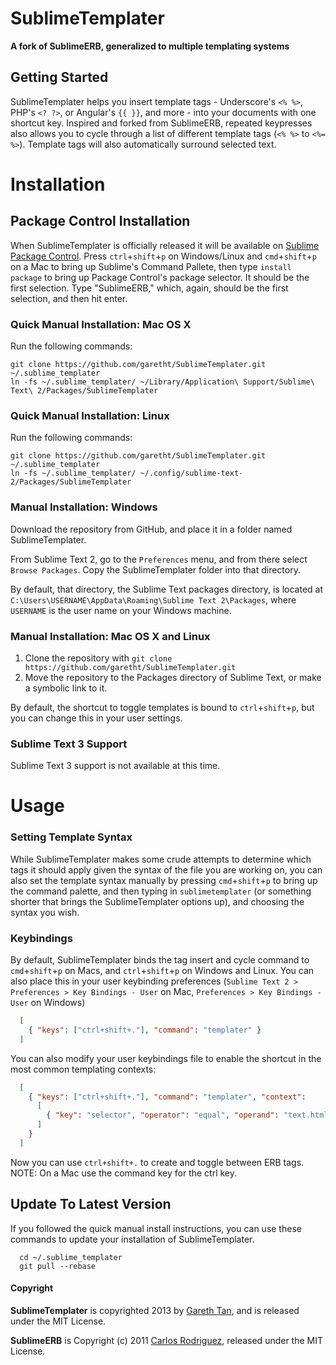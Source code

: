 SublimeTemplater
===
**A fork of SublimeERB, generalized to multiple templating systems**

## Getting Started
SublimeTemplater helps you insert template tags - Underscore's `<% %>`, PHP's `<? ?>`, or Angular's `{{ }}`, and more - into your documents with one shortcut key. Inspired and forked from SublimeERB, repeated keypresses also allows you to cycle through a list of different template tags (`<% %>` to `<%= %>`). Template tags will also automatically surround selected text.

# Installation
## Package Control Installation
When SublimeTemplater is officially released it will be available on [Sublime Package Control](https://sublime.wbond.net/). Press `ctrl`+`shift`+`p` on Windows/Linux and `cmd`+`shift`+`p` on a Mac to bring up Sublime's Command Pallete, then type `install package` to bring up Package Control's package selector. It should be the first selection. Type "SublimeERB," which, again, should be the first selection, and then hit enter.

### Quick Manual Installation: Mac OS X
Run the following commands:
````
git clone https://github.com/garetht/SublimeTemplater.git ~/.sublime_templater
ln -fs ~/.sublime_templater/ ~/Library/Application\ Support/Sublime\ Text\ 2/Packages/SublimeTemplater
````

### Quick Manual Installation: Linux
Run the following commands:
````
git clone https://github.com/garetht/SublimeTemplater.git ~/.sublime_templater
ln -fs ~/.sublime_templater/ ~/.config/sublime-text-2/Packages/SublimeTemplater
````

### Manual Installation: Windows
Download the repository from GitHub, and place it in a folder named SublimeTemplater.

From Sublime Text 2, go to the `Preferences` menu, and from there select `Browse Packages`. Copy the SublimeTemplater folder into that directory.

By default, that directory, the Sublime Text packages directory, is located at `C:\Users\USERNAME\AppData\Roaming\Sublime Text 2\Packages`, where `USERNAME` is the user name on your Windows machine.


### Manual Installation: Mac OS X and Linux
1. Clone the repository with `git clone https://github.com/garetht/SublimeTemplater.git`
2. Move the repository to the Packages directory of Sublime Text, or make a symbolic link to it.

By default, the shortcut to toggle templates is bound to `ctrl`+`shift`+`p`, but you can change this in your user settings.

### Sublime Text 3 Support

Sublime Text 3 support is not available at this time.


# Usage

### Setting Template Syntax
While SublimeTemplater makes some crude attempts to determine which tags it should apply given the syntax of the file you are working on, you can also set the template syntax manually by pressing `cmd`+`shift`+`p` to bring up the command palette, and then typing in `sublimetemplater` (or something shorter that brings the SublimeTemplater options up), and choosing the syntax you wish.

### Keybindings

By default, SublimeTemplater binds the tag insert and cycle command to `cmd`+`shift`+`p` on Macs, and `ctrl`+`shift`+`p` on Windows and Linux. You can also place this in your user keybinding preferences (`Sublime Text 2 > Preferences > Key Bindings - User` on Mac, `Preferences > Key Bindings - User` on Windows)

```json
  [
    { "keys": ["ctrl+shift+."], "command": "templater" }
  ]
```

You can also modify your user keybindings file to enable the shortcut in the most common templating contexts:

```json
  [
    { "keys": ["ctrl+shift+."], "command": "templater", "context":
      [
        { "key": "selector", "operator": "equal", "operand": "text.html.ruby, text.haml, source.yaml, source.css, source.scss, source.js, source.coffee" }
      ]
    }
  ]
```

Now you can use `ctrl+shift+.` to create and toggle between ERB tags. NOTE: On a Mac use the command key for the ctrl key.

## Update To Latest Version

If you followed the quick manual install instructions, you can use these commands to update your installation of SublimeTemplater.

```
  cd ~/.sublime_templater
  git pull --rebase
```

#### Copyright
**SublimeTemplater** is copyrighted 2013 by [Gareth Tan](http://garethtan.com), and is released under the MIT License.

**SublimeERB** is Copyright (c) 2011 [Carlos Rodriguez](http://eddorre.com), released under the MIT License.

